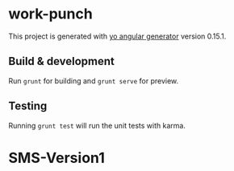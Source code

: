 # work-punch

This project is generated with [yo angular generator](https://github.com/yeoman/generator-angular)
version 0.15.1.

## Build & development

Run `grunt` for building and `grunt serve` for preview.

## Testing

Running `grunt test` will run the unit tests with karma.

# SMS-Version1
<!-- >>>>>>> f82f6d90f5b8e446f81307aacf0a2cf8a0f7e66d -->
